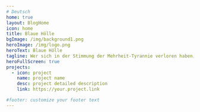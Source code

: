 ```yaml
---
# Deutsch
home: true
layout: BlogHome
icon: home
title: Blaue Hölle
bgImage: /img/background1.png
heroImage: /img/logo.png
heroText: Blaue Hölle
tagline: Wer sich in der Stimmung der Mehrheit-Tyrannie verloren haben，<br>werden schließlich Trost in der blauen(niedergeschlagenen) Hölle finden.
heroFullScreen: true
projects:
  - icon: project
    name: project name
    desc: project detailed description
    link: https://your.project.link

#footer: customize your footer text
---
```

